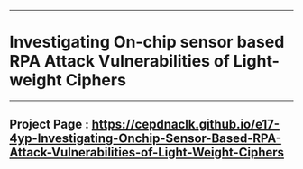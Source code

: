 ___
# Investigating On-chip sensor based RPA Attack Vulnerabilities of Light-weight Ciphers

___

## Project Page : https://cepdnaclk.github.io/e17-4yp-Investigating-Onchip-Sensor-Based-RPA-Attack-Vulnerabilities-of-Light-Weight-Ciphers
